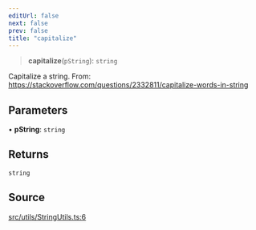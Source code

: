 ```yaml
---
editUrl: false
next: false
prev: false
title: "capitalize"
---
```


> **capitalize**(`pString`): `string`

Capitalize a string.
From: https://stackoverflow.com/questions/2332811/capitalize-words-in-string

## Parameters

• **pString**: `string`

## Returns

`string`

## Source

[src/utils/StringUtils.ts:6](https://github.com/relishinc/dill-pixel/blob/c79d8e8552aaa0f13a29535c819ae67d025b4669/src/utils/StringUtils.ts#L6)
